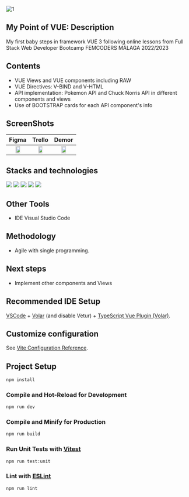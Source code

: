 ![1](https://user-images.githubusercontent.com/116545851/222785566-2065798e-0a82-41c0-8d63-3084d31be162.png)

## My Point of VUE: Description

My first baby steps in framework VUE 3 following online lessons from Full Stack Web Developer Bootcamp FEMCODERS MÁLAGA 2022/2023

## Contents

* VUE Views and VUE components including RAW
* VUE Directives: V-BIND and V-HTML
* API implementation: Pokemon API and Chuck Norris API in different components and views
* Use of BOOTSTRAP cards for each API component's info

## ScreenShots

| Figma | Trello | Demor |
| :---: | :---: | :---: |
|<img src="https://user-images.githubusercontent.com/116561400/220866006-87687e3c-4447-40e3-8115-b645bf787484.png" width="50%"> |<img src="https://user-images.githubusercontent.com/116561400/220866213-4f8d57d5-567d-4f8d-a8d8-17ac167cc147.png" width="50%"> | <img src="https://user-images.githubusercontent.com/116561400/221018441-6e3194d5-8f75-4d61-a5a8-5e6c5e992391.png" width="50%"> |


## Stacks and technologies

 <p align="left">
 <img src= "https://img.shields.io/badge/html5-%23E34F26.svg?style=for-the-badge&logo=html5&logoColor=white"></img>
 <img src= "https://img.shields.io/badge/css3-%231572B6.svg?style=for-the-badge&logo=css3&logoColor=white"></img>
 <img src= "https://img.shields.io/badge/javascript-%23323330.svg?style=for-the-badge&logo=javascript&logoColor=%23F7DF1E"></img>
 <img src= "https://img.shields.io/badge/NPM-%23000000.svg?style=for-the-badge&logo=npm&logoColor=white"></img>  
 <img src= "https://img.shields.io/badge/node.js-6DA55F?style=for-the-badge&logo=node.js&logoColor=white"></img> 
 </p>
 
## Other Tools

* IDE Visual Studio Code

## Methodology

* Agile with single programming.

## Next steps

* Implement other components and Views

## Recommended IDE Setup

[VSCode](https://code.visualstudio.com/) + [Volar](https://marketplace.visualstudio.com/items?itemName=Vue.volar) (and disable Vetur) + [TypeScript Vue Plugin (Volar)](https://marketplace.visualstudio.com/items?itemName=Vue.vscode-typescript-vue-plugin).

## Customize configuration

See [Vite Configuration Reference](https://vitejs.dev/config/).

## Project Setup

```sh
npm install
```

### Compile and Hot-Reload for Development

```sh
npm run dev
```

### Compile and Minify for Production

```sh
npm run build
```

### Run Unit Tests with [Vitest](https://vitest.dev/)

```sh
npm run test:unit
```

### Lint with [ESLint](https://eslint.org/)

```sh
npm run lint
```
